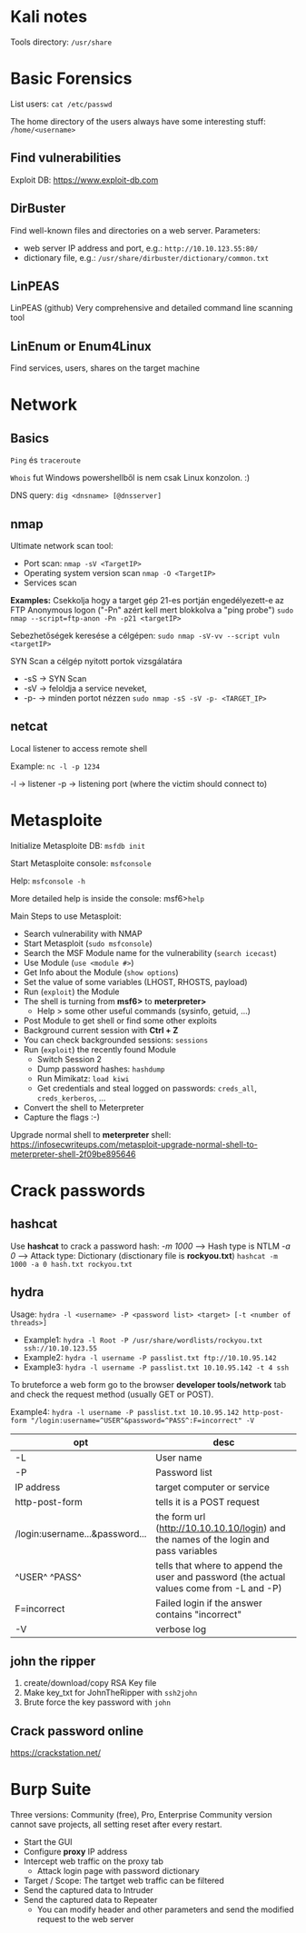 # Kali notes

Tools directory: `/usr/share`

# Basic Forensics

List users: `cat /etc/passwd`

The home directory of the users always have some interesting stuff: `/home/<username>`

## Find vulnerabilities

Exploit DB: https://www.exploit-db.com

## DirBuster

Find well-known files and directories on a web server.
Parameters:
- web server IP address and port, e.g.: `http://10.10.123.55:80/`
- dictionary file, e.g.: `/usr/share/dirbuster/dictionary/common.txt`

## LinPEAS

LinPEAS (github)
Very comprehensive and detailed command line scanning tool

## LinEnum or Enum4Linux

Find services, users, shares on the target machine

# Network

## Basics

`Ping` és `traceroute`

`Whois` fut Windows powershellből is nem csak Linux konzolon. :)

DNS query: `dig <dnsname> [@dnsserver]`

## nmap

Ultimate network scan tool:
- Port scan: `nmap -sV <TargetIP>`
- Operating system version scan `nmap -O <TargetIP>`
- Services scan

**Examples:**
Csekkolja hogy a target gép 21-es portján engedélyezett-e az FTP Anonymous logon ("-Pn" azért kell mert blokkolva a "ping probe")
`sudo nmap --script=ftp-anon -Pn -p21 <targetIP>`

Sebezhetőségek keresése a célgépen:
`sudo nmap -sV-vv --script vuln <targetIP>`

SYN Scan a célgép nyitott portok vizsgálatára
- -sS -> SYN Scan
- -sV -> feloldja a service neveket,
- -p- -> minden portot nézzen
`sudo nmap -sS -sV -p- <TARGET_IP>`

## netcat

Local listener to access remote shell

Example: `nc -l -p 1234`

-l -> listener
-p <port> -> listening port (where the victim should connect to)

# Metasploite

Initialize Metasploite DB:
`msfdb init`

Start Metasploite console: `msfconsole`

Help: `msfconsole -h`

More detailed help is inside the console:
msf6>`help`

Main Steps to use Metasploit:
- Search vulnerability with NMAP
- Start Metasploit (`sudo msfconsole`)
- Search the MSF Module name for the vulnerability (`search icecast`)
- Use Module (`use <module #>`)
- Get Info about the Module (`show options`)
- Set the value of some variables (LHOST, RHOSTS, payload)
- Run (`exploit`) the Module
- The shell is turning from **msf6>** to **meterpreter>**
  - Help > some other useful commands (sysinfo, getuid, ...)
- Post Module to get shell or find some other exploits
- Background current session with **Ctrl + Z**
- You can check backgrounded sessions: `sessions`
- Run (`exploit`) the recently found Module
  - Switch Session 2
  - Dump password hashes: `hashdump`
  - Run Mimikatz: `load kiwi`
  - Get credentials and steal logged on passwords: `creds_all`, `creds_kerberos`, ...
- Convert the shell to Meterpreter
- Capture the flags :-)

Upgrade normal shell to **meterpreter** shell:
https://infosecwriteups.com/metasploit-upgrade-normal-shell-to-meterpreter-shell-2f09be895646

# Crack passwords

## hashcat

Use **hashcat** to crack a password hash:
_-m 1000_ --> Hash type is NTLM
_-a 0_ --> Attack type: Dictionary (disctionary file is **rockyou.txt**)
`hashcat -m 1000 -a 0 hash.txt rockyou.txt`

## hydra

Usage: `hydra -l <username> -P <password list> <target> [-t <number of threads>]`
* Example1: `hydra -l Root -P /usr/share/wordlists/rockyou.txt ssh://10.10.123.55`
* Example2: `hydra -l username -P passlist.txt ftp://10.10.95.142`
* Example3: `hydra -l username -P passlist.txt 10.10.95.142 -t 4 ssh`

To bruteforce a web form go to the browser **developer tools/network** tab and check the request method (usually GET or POST).

Example4: `hydra -l username -P passlist.txt 10.10.95.142 http-post-form "/login:username=^USER^&password=^PASS^:F=incorrect" -V`

|opt|desc|
|---|---|
| -L | User name |
| -P | Password list |
| IP address | target computer or service |
| http-post-form | tells it is a POST request |
| /login:username...&password... | the form url (http://10.10.10.10/login) and the names of the  login and pass variables |
| ^USER^ ^PASS^ | tells that where to append the user and password (the actual values come from -L and -P) |
| F=incorrect | Failed login if the answer contains "incorrect" |
| -V | verbose log |

## john the ripper

1. create/download/copy RSA Key file
2. Make key_txt for JohnTheRipper with `ssh2john`
3. Brute force the key password with `john`

## Crack password online

https://crackstation.net/

# Burp Suite

Three versions: Community (free), Pro, Enterprise
Community version cannot save projects, all setting reset after every restart.

- Start the GUI
- Configure **proxy** IP address
- Intercept web traffic on the proxy tab
  - Attack login page with password dictionary
- Target / Scope: The tartget web traffic can be filtered
- Send the captured data to Intruder
- Send the captured data to Repeater
  - You can modify header and other parameters and send the modified request to the web server


